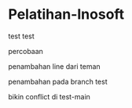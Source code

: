 # Pelatihan-Inosoft

test test

percobaan

penambahan line dari teman

penambahan pada branch test 

bikin conflict di test-main